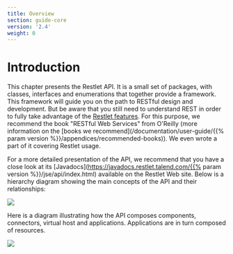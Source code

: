 ```yaml
---
title: Overview
section: guide-core
version: '2.4'
weight: 0
---
```

# Introduction

This chapter presents the Restlet API. It is a small set of packages,
with classes, interfaces and enumerations that together provide a
framework. This framework will guide you on the path to RESTful design
and development. But be aware that you still need to understand REST in
order to fully take advantage of the [Restlet features](../introduction/features).
For this purpose, we recommend the book "RESTful Web Services" from O'Reilly (more information on the  [books we recommend](/documentation/user-guide/{{% param version %}}/appendices/recommended-books)).
 We even wrote a part of it covering Restlet usage.

For a more detailed presentation of the API, we recommend that you have
a close look at its [Javadocs](https://javadocs.restlet.talend.com/{{% param version %}}/jse/api/index.html)
available on the Restlet Web site. Below is a hierarchy diagram showing
the main concepts of the API and their relationships:

![](../images/restlets.png)

Here is a diagram illustrating how the API composes components,
connectors, virtual host and applications. Applications are in turn
composed of resources.

![](../images/tutorial05.png)
